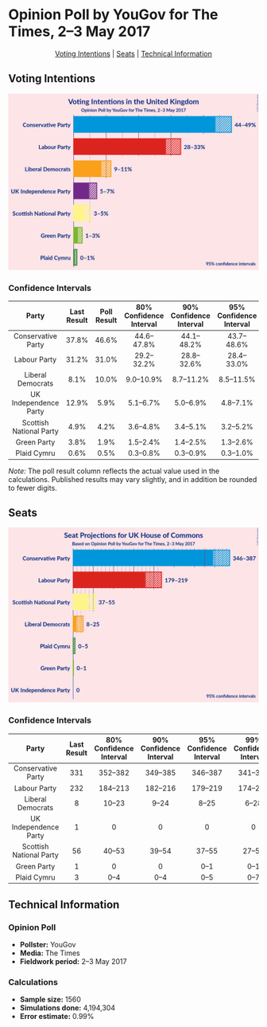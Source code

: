 # Opinion Poll by YouGov for The Times, 2–3 May 2017

<p align="center"><a href="#voting-intentions">Voting Intentions</a> | <a href="#seats">Seats</a> | <a href="#technical-information">Technical Information</a></p>

## Voting Intentions

![Graph with voting intentions not yet produced](2017-05-03-YouGov.png "Voting Intentions")

### Confidence Intervals

| Party | Last Result | Poll Result | 80% Confidence Interval | 90% Confidence Interval | 95% Confidence Interval | 99% Confidence Interval |
|:-----:|:-----------:|:-----------:|:-----------------------:|:-----------------------:|:-----------------------:|:-----------------------:|
| Conservative Party | 37.8% | 46.6% | 44.6–47.8% |44.1–48.2% |43.7–48.6% |42.9–49.4% |
| Labour Party | 31.2% | 31.0% | 29.2–32.2% |28.8–32.6% |28.4–33.0% |27.7–33.7% |
| Liberal Democrats | 8.1% | 10.0% | 9.0–10.9% |8.7–11.2% |8.5–11.5% |8.1–12.0% |
| UK Independence Party | 12.9% | 5.9% | 5.1–6.7% |5.0–6.9% |4.8–7.1% |4.5–7.5% |
| Scottish National Party | 4.9% | 4.2% | 3.6–4.8% |3.4–5.1% |3.2–5.2% |3.0–5.6% |
| Green Party | 3.8% | 1.9% | 1.5–2.4% |1.4–2.5% |1.3–2.6% |1.1–2.9% |
| Plaid Cymru | 0.6% | 0.5% | 0.3–0.8% |0.3–0.9% |0.3–1.0% |0.2–1.2% |

*Note:* The poll result column reflects the actual value used in the calculations. Published results may vary slightly, and in addition be rounded to fewer digits.

## Seats

![Graph with seats not yet produced](2017-05-03-YouGov-seats.png "Seats")

### Confidence Intervals

| Party | Last Result | 80% Confidence Interval | 90% Confidence Interval | 95% Confidence Interval | 99% Confidence Interval |
|:-----:|:-----------:|:-----------------------:|:-----------------------:|:-----------------------:|:-----------------------:|
| Conservative Party | 331 | 352–382 |349–385 |346–387 |341–393 |
| Labour Party | 232 | 184–213 |182–216 |179–219 |174–225 |
| Liberal Democrats | 8 | 10–23 |9–24 |8–25 |6–28 |
| UK Independence Party | 1 | 0 |0 |0 |0 |
| Scottish National Party | 56 | 40–53 |39–54 |37–55 |27–56 |
| Green Party | 1 | 0 |0 |0–1 |0–1 |
| Plaid Cymru | 3 | 0–4 |0–4 |0–5 |0–7 |

## Technical Information

### Opinion Poll

+ **Pollster:** YouGov
+ **Media:** The Times
+ **Fieldwork period:** 2–3 May 2017

### Calculations

+ **Sample size:** 1560
+ **Simulations done:** 4,194,304
+ **Error estimate:** 0.99%

